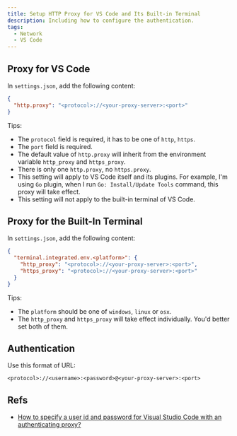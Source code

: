 ```yaml
---
title: Setup HTTP Proxy for VS Code and Its Built-in Terminal
description: Including how to configure the authentication.
tags:
  - Network
  - VS Code
---
```


## Proxy for VS Code

In `settings.json`, add the following content:

```json
{
  "http.proxy": "<protocol>://<your-proxy-server>:<port>"
}
```

Tips:

- The `protocol` field is required, it has to be one of `http`, `https`.
- The `port` field is required.
- The default value of `http.proxy` will inherit from the environment variable `http_proxy` and `https_proxy`.
- There is only one `http.proxy`, no `https.proxy`.
- This setting will apply to VS Code itself and its plugins. For example, I'm using `Go` plugin, when I run `Go: Install/Update Tools` command, this proxy will take effect.
- This setting will not apply to the built-in terminal of VS Code.

## Proxy for the Built-In Terminal

In `settings.json`, add the following content:

```json
{
  "terminal.integrated.env.<platform>": {
    "http_proxy": "<protocol>://<your-proxy-server>:<port>",
    "https_proxy": "<protocol>://<your-proxy-server>:<port>"
  }
}
```

Tips:

- The `platform` should be one of `windows`, `linux` or `osx`.
- The `http_proxy` and `https_proxy` will take effect individually. You'd better set both of them.

## Authentication

Use this format of URL:

`<protocol>://<username>:<password>@<your-proxy-server>:<port>`

## Refs

- [How to specify a user id and password for Visual Studio Code with an authenticating proxy?](https://stackoverflow.com/a/37730040)